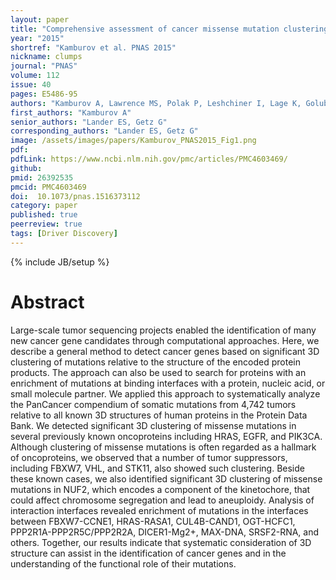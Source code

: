 ```yaml
---
layout: paper
title: "Comprehensive assessment of cancer missense mutation clustering in protein structures"
year: "2015"
shortref: "Kamburov et al. PNAS 2015"
nickname: clumps
journal: "PNAS"
volume: 112
issue: 40
pages: E5486-95
authors: "Kamburov A, Lawrence MS, Polak P, Leshchiner I, Lage K, Golub TR, Lander ES, Getz G"
first_authors: "Kamburov A"
senior_authors: "Lander ES, Getz G"
corresponding_authors: "Lander ES, Getz G"
image: /assets/images/papers/Kamburov_PNAS2015_Fig1.png
pdf: 
pdfLink: https://www.ncbi.nlm.nih.gov/pmc/articles/PMC4603469/
github:
pmid: 26392535
pmcid: PMC4603469
doi:  10.1073/pnas.1516373112
category: paper
published: true
peerreview: true
tags: [Driver Discovery]
---
```

{% include JB/setup %}

# Abstract

Large-scale tumor sequencing projects enabled the identification of many new cancer gene candidates through computational approaches. Here, we describe a general method to detect cancer genes based on significant 3D clustering of mutations relative to the structure of the encoded protein products. The approach can also be used to search for proteins with an enrichment of mutations at binding interfaces with a protein, nucleic acid, or small molecule partner. We applied this approach to systematically analyze the PanCancer compendium of somatic mutations from 4,742 tumors relative to all known 3D structures of human proteins in the Protein Data Bank. We detected significant 3D clustering of missense mutations in several previously known oncoproteins including HRAS, EGFR, and PIK3CA. Although clustering of missense mutations is often regarded as a hallmark of oncoproteins, we observed that a number of tumor suppressors, including FBXW7, VHL, and STK11, also showed such clustering. Beside these known cases, we also identified significant 3D clustering of missense mutations in NUF2, which encodes a component of the kinetochore, that could affect chromosome segregation and lead to aneuploidy. Analysis of interaction interfaces revealed enrichment of mutations in the interfaces between FBXW7-CCNE1, HRAS-RASA1, CUL4B-CAND1, OGT-HCFC1, PPP2R1A-PPP2R5C/PPP2R2A, DICER1-Mg2+, MAX-DNA, SRSF2-RNA, and others. Together, our results indicate that systematic consideration of 3D structure can assist in the identification of cancer genes and in the understanding of the functional role of their mutations.





